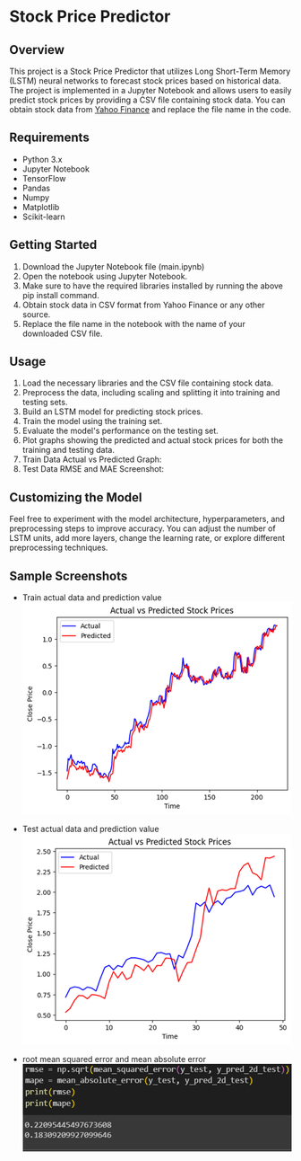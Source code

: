 # Stock Price Predictor

## Overview
This project is a Stock Price Predictor that utilizes Long Short-Term Memory (LSTM) neural networks to forecast stock prices based on historical data. The project is implemented in a Jupyter Notebook and allows users to easily predict stock prices by providing a CSV file containing stock data. You can obtain stock data from [Yahoo Finance](https://finance.yahoo.com/) and replace the file name in the code.

## Requirements

- Python 3.x
- Jupyter Notebook
- TensorFlow
- Pandas
- Numpy
- Matplotlib
- Scikit-learn

## Getting Started 
1. Download the Jupyter Notebook file (main.ipynb)
2. Open the notebook using Jupyter Notebook.
3. Make sure to have the required libraries installed by running the above pip install command.
4. Obtain stock data in CSV format from Yahoo Finance or any other source.
5. Replace the file name in the notebook with the name of your downloaded CSV file.

## Usage
1. Load the necessary libraries and the CSV file containing stock data.
2. Preprocess the data, including scaling and splitting it into training and testing sets.
3. Build an LSTM model for predicting stock prices.
4. Train the model using the training set.
5. Evaluate the model's performance on the testing set.
6. Plot graphs showing the predicted and actual stock prices for both the training and testing data.
7. Train Data Actual vs Predicted Graph:
8. Test Data RMSE and MAE Screenshot:

## Customizing the Model
Feel free to experiment with the model architecture, hyperparameters, and preprocessing steps to improve accuracy. You can adjust the number of LSTM units, add more layers, change the learning rate, or explore different preprocessing techniques.

## Sample Screenshots
- Train actual data and prediction value
![alt text](image.png)

- Test actual data and prediction value
![alt text](image-1.png)

- root mean squared error and mean absolute error
![alt text](image-2.png)